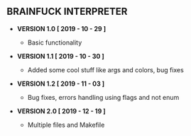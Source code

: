 BRAINFUCK INTERPRETER
---------------------

+ **VERSION 1.0 [ 2019 - 10 - 29 ]**
	- Basic functionality

+ **VERSION 1.1 [ 2019 - 10 - 30 ]**
	- Added some cool stuff like args and colors, bug fixes

+ **VERSION 1.2 [ 2019 - 11 - 03 ]**
	- Bug fixes, errors handling using flags and not enum
+ **VERSION 2.0 [ 2019 - 12 - 19 ]**
  - Multiple files and Makefile
